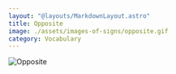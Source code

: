 ```yaml
---
layout: "@layouts/MarkdownLayout.astro"
title: Opposite
image: ./assets/images-of-signs/opposite.gif
category: Vocabulary
---
```


![Opposite](@signs/opposite.gif)
